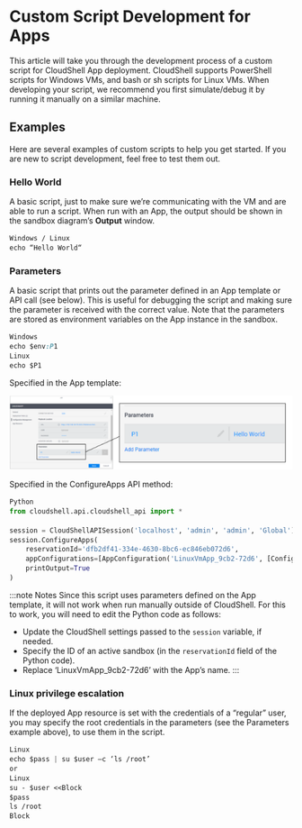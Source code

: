 # Custom Script Development for Apps

This article will take you through the development process of a custom script for CloudShell App deployment. CloudShell supports PowerShell scripts for Windows VMs, and bash or sh scripts for Linux VMs. When developing your script, we recommend you first simulate/debug it by running it manually on a similar machine.

## Examples

Here are several examples of custom scripts to help you get started. If you are new to script development, feel free to test them out.

### Hello World

A basic script, just to make sure we’re communicating with the VM and are able to run a script. When run with an App, the output should be shown in the sandbox diagram’s **Output** window.

```css
Windows / Linux
echo “Hello World“
```

### Parameters

A basic script that prints out the parameter defined in an App template or API call (see below). This is useful for debugging the script and making sure the parameter is received with the correct value. Note that the parameters are stored as environment variables on the App instance in the sandbox.

```css
Windows
echo $env:P1
Linux
echo $P1
```

Specified in the App template:

![Discovery Dialog](/Images/Devguide-configuration-management/Custom-Scripts_2_624x164.png)

Specified in the ConfigureApps API method:

```python
Python
from cloudshell.api.cloudshell_api import *
 
session = CloudShellAPISession('localhost', 'admin', 'admin', 'Global')
session.ConfigureApps(
    reservationId='dfb2df41-334e-4630-8bc6-ec846eb072d6',
    appConfigurations=[AppConfiguration('LinuxVmApp_9cb2-72d6', [ConfigParam('P1', 'Hello World From Here!')])],
    printOutput=True
)
```

:::note Notes
Since this script uses parameters defined on the App template, it will not work when run manually outside of CloudShell. For this to work, you will need to edit the Python code as follows:

- Update the CloudShell settings passed to the `session` variable, if needed.
- Specify the ID of an active sandbox (in the `reservationId` field of the Python code).
- Replace ‘LinuxVmApp\_9cb2-72d6’ with the App’s name.
:::
### Linux privilege escalation

If the deployed App resource is set with the credentials of a “regular” user, you may specify the root credentials in the parameters (see the Parameters example above), to use them in the script.

```css
Linux
echo $pass | su $user –c ‘ls /root’
or
Linux
su - $user <<Block
$pass
ls /root
Block
```